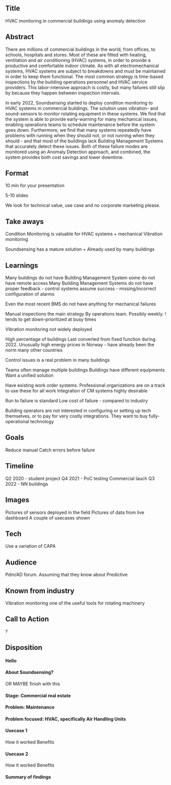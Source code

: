
## Title
HVAC monitoring in commercial buildings using anomaly detection

## Abstract

There are millions of commercial buildings in the world, from offices, to schools, hospitals and stores.
Most of these are fitted with heating, ventilation and air conditioning (HVAC) systems,
in order to provide a productive and comfortable indoor climate.
As with all electromechanical systems, HVAC systems are subject to breakdowns
and must be maintained in order to keep them functional.
The most common strategy is time-based inspections by the building operations personnel and HVAC service providers.
This labor-intensive approach is costly, but many failures still slip by because they happen between inspection intervals.

In early 2022, Soundsensing started to deploy condition monitoring to HVAC systems in commercial buildings.
The solution uses vibration- and sound-sensors to monitor rotating equipment in these systems.
We find that the system is able to provide early-warning for many mechanical issues,
enabling operations teams to schedule maintenance before the system goes down.
Furthermore, we find that many systems repeatedly have problems with running when they should not,
or not running when they should - and that most of the buildings lack Building Management Systems
that accurately detect these issues.
Both of these failure modes are monitored using an Anomaly Detection approach,
and combined, the system provides both cost savings and lower downtime.


## Format

10 min for your presentation

5-10 slides

We look for technical value, use case and no corporate marketing please.

## Take aways

Condition Monitoring is valuable for HVAC systems
    +   mechanical 
Vibration monitoring

Soundsensing has a mature solution
    + Already used by many buildings


## Learnings

Many buildings do not have Building Management System
    some do not have remote access
Many Building Management Systems do not have proper feedback
    - control systems assume success
    - missing/incorrect configuration of alarms

Even the most recent BMS do not have anything for mechanical failures

Manual inspections the main strategy
    By operations team. Possibly weekly. 
        ! tends to get down-prioritized at busy times

Vibration monitoring not widely deployed

High percentage of buildings
Last converted from fixed function during 2022.
Unusually high energy prices in Norway - have already been the norm many other countries

Control issues is a real problem in many buildings

Teams often manage multiple buildings
Buildings have different equipments
Want a unified solution

Have existing work order systems.
Professional organizations are on a track to use these for all work
Integration of CM systems highly desirable

Run to failure is standard
Low cost of failure - compared to industry

Building operators are not interested in configuring or setting up tech themselves,
or to pay for very costly integrations.
They want to buy fully-operational technology

## Goals

Reduce manual 
Catch errors before failure

## Timeline

Q2 2020 - student project
Q4 2021 - PoC testing
Commercial lauch
Q3 2022 - 
    NN buildings


## Images

Pictures of sensors deployed in the field
Pictures of data from live dashboard
A couple of usecases shown

## Tech

Use a variation of CAPA

## Audience

Pdm/AD forum.
Assuming that they know about Predictive 

## Known from industry

Vibration monitoring one of the useful tools for rotating machinery

## Call to Action

?  

## Disposition

#### Hello

#### About Soundsensing?
OR MAYBE finish with this

#### Stage: Commercial real estate

#### Problem: Maintenance

#### Problem focused: HVAC, specifically Air Handling Units

#### Usecase 1
How it worked
Benefits

#### Usecase 2
How it worked
Benefits

#### Summary of findings




